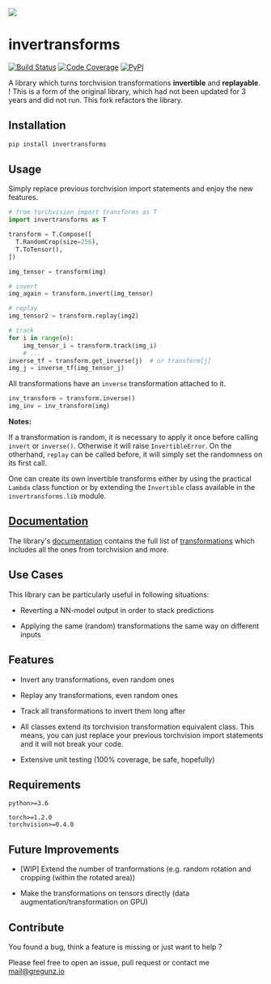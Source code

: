 [Documentation]: https:///gregunz.github.io/invertransforms/
[mail@gregunz.io]: mailto:mail@gregunz.io

[![](https://i.imgur.com/dFDH5Ro.jpg)](https://github.com/gregunz/invertransforms)

invertransforms
====

[![Build Status](https://img.shields.io/travis/com/gregunz/invertransforms.svg?style=for-the-badge)](https://travis-ci.com/gregunz/invertransforms)
[![Code Coverage](https://img.shields.io/codecov/c/gh/gregunz/invertransforms?style=for-the-badge)](https://codecov.io/gh/gregunz/invertransforms)
[![PyPI](https://img.shields.io/pypi/v/invertransforms.svg?color=blue&style=for-the-badge)](https://pypi.org/project/invertransforms)

A library which turns torchvision transformations __invertible__ and __replayable__.
! This is a form of the original library, which had not been updated for 3 years and did not run. This fork refactors the
library.

Installation
------------
```bash
pip install invertransforms
```

Usage
-----
Simply replace previous torchvision import statements and enjoy the new features.

```python
# from torchvision import transforms as T
import invertransforms as T

transform = T.Compose([
  T.RandomCrop(size=256),
  T.ToTensor(),
])

img_tensor = transform(img)

# invert
img_again = transform.invert(img_tensor)

# replay
img_tensor2 = transform.replay(img2)

# track
for i in range(n):
    img_tensor_i = transform.track(img_i)
    # ...
inverse_tf = transform.get_inverse(j)  # or transform[j]
img_j = inverse_tf(img_tensor_j)
```

All transformations have an `inverse` transformation attached to it.

```python
inv_transform = transform.inverse()
img_inv = inv_transform(img)
```
__Notes:__

If a transformation is random, it is necessary to apply it once before calling `invert` or `inverse()`. Otherwise it will raise `InvertibleError`. 
On the otherhand, `replay` can be called before, it will simply set the randomness on its first call.


One can create its own invertible transforms either by using the
practical `Lambda` class function or by extending the `Invertible` class available
in the `invertransforms.lib` module.


[Documentation]
---------------

The library's [documentation] contains the full list of [transformations](https://gregunz.github.io/invertransforms/#header-classes)
 which includes all the ones from torchvision and more.

Use Cases
---------
This library can be particularly useful in following situations:

- Reverting a NN-model output in order to stack predictions

- Applying the same (random) transformations the same way on different inputs

Features
--------
- Invert any transformations, even random ones

- Replay any transformations, even random ones

- Track all transformations to invert them long after

- All classes extend its torchvision transformation equivalent class.
 This means, you can just replace your previous torchvision import statements and it will not break your code.
 
- Extensive unit testing (100% coverage, be safe, hopefully)

Requirements
------------
```
python>=3.6

torch>=1.2.0
torchvision>=0.4.0
```


Future Improvements
-------------------
- [WIP] Extend the number of tranformations (e.g. random rotation and cropping (within the rotated area))

- Make the transformations on tensors directly (data augmentation/transformation on GPU)


Contribute
----------
You found a bug, think a feature is missing or just want to help ?

Please feel free to open an issue, pull request or contact me [mail@gregunz.io]

